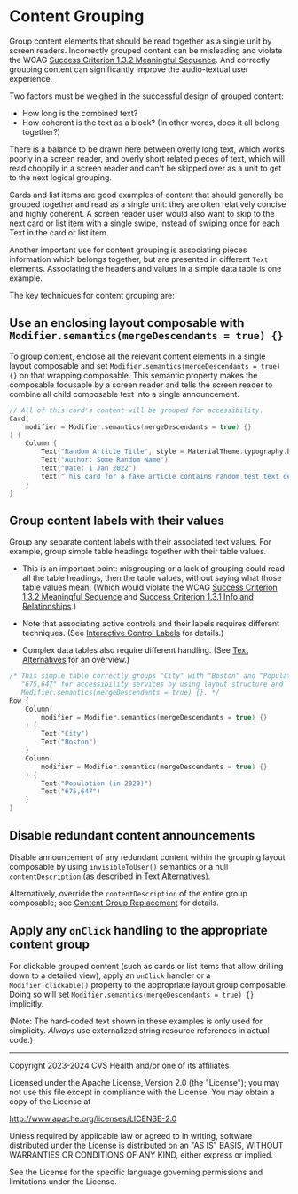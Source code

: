 # Content Grouping
Group content elements that should be read together as a single unit by screen readers. Incorrectly grouped content can be misleading and violate the WCAG [Success Criterion 1.3.2 Meaningful Sequence](https://www.w3.org/TR/WCAG22/#meaningful-sequence). And correctly grouping content can significantly improve the audio-textual user experience.

Two factors must be weighed in the successful design of grouped content:

* How long is the combined text?
* How coherent is the text as a block? (In other words, does it all belong together?)

There is a balance to be drawn here between overly long text, which works poorly in a screen reader, and overly short related pieces of text, which will read choppily in a screen reader and can't be skipped over as a unit to get to the next logical grouping.

Cards and list items are good examples of content that should generally be grouped together and read as a single unit: they are often relatively concise and highly coherent. A screen reader user would also want to skip to the next card or list item with a single swipe, instead of swiping once for each Text in the card or list item.

Another important use for content grouping is associating pieces information which belongs together, but are presented in different `Text` elements. Associating the headers and values in a simple data table is one example.

The key techniques for content grouping are:

## Use an enclosing layout composable with `Modifier.semantics(mergeDescendants = true) {}`

To group content, enclose all the relevant content elements in a single layout composable and set `Modifier.semantics(mergeDescendants = true) {}` on that wrapping composable. This semantic property makes the composable focusable by a screen reader and tells the screen reader to combine all child composable text into a single announcement.

```kotlin
// All of this card's content will be grouped for accessibility.
Card(
    modifier = Modifier.semantics(mergeDescendants = true) {}
) {
    Column {
        Text("Random Article Title", style = MaterialTheme.typography.headlineSmall)
        Text("Author: Some Random Name")
        text("Date: 1 Jan 2022") 
        text("This card for a fake article contains random test text designed to illustrate content grouping. Grouped content should be concise and belong together as a unit.")
    }
}    
```

## Group content labels with their values

Group any separate content labels with their associated text values. For example, group simple table headings together with their table values.

* This is an important point: misgrouping or a lack of grouping could read all the table headings, then the table values, without saying what those table values mean. (Which would violate the WCAG [Success Criterion 1.3.2 Meaningful Sequence](https://www.w3.org/TR/WCAG22/#meaningful-sequence) and [Success Criterion 1.3.1 Info and Relationships](https://www.w3.org/TR/WCAG22/#info-and-relationships).)

* Note that associating active controls and their labels requires different techniques. (See [Interactive Control Labels](../interactions/InteractiveControlLabels.md) for details.)

* Complex data tables also require different handling. (See [Text Alternatives](../content/TextAlternatives.md) for an overview.)

```kotlin
/* This simple table correctly groups "City" with "Boston" and "Population (in 2020)" with 
   "675,647" for accessibility services by using layout structure and 
   Modifier.semantics(mergeDescendants = true) {}. */
Row {
    Column(
        modifier = Modifier.semantics(mergeDescendants = true) {}
    ) {
        Text("City")
        Text("Boston")
    }
    Column(
        modifier = Modifier.semantics(mergeDescendants = true) {}
    ) {
        Text("Population (in 2020)")
        Text("675,647")
    }
}
```

## Disable redundant content announcements

Disable announcement of any redundant content within the grouping layout composable by using `invisibleToUser()` semantics or a null `contentDescription` (as described in [Text Alternatives](../content/TextAlternatives.md)).

Alternatively, override the `contentDescription` of the entire group composable; see [Content Group Replacement](./ContentGroupReplacement.md) for details.

## Apply any `onClick` handling to the appropriate content group

For clickable grouped content (such as cards or list items that allow drilling down to a detailed view), apply an `onClick` handler or a `Modifier.clickable()` property to the appropriate layout group composable. Doing so will set `Modifier.semantics(mergeDescendants = true) {}` implicitly.

(Note: The hard-coded text shown in these examples is only used for simplicity. _Always_ use externalized string resource references in actual code.)

----

Copyright 2023-2024 CVS Health and/or one of its affiliates

Licensed under the Apache License, Version 2.0 (the "License");
you may not use this file except in compliance with the License.
You may obtain a copy of the License at

http://www.apache.org/licenses/LICENSE-2.0

Unless required by applicable law or agreed to in writing, software
distributed under the License is distributed on an "AS IS" BASIS,
WITHOUT WARRANTIES OR CONDITIONS OF ANY KIND, either express or implied.

See the License for the specific language governing permissions and
limitations under the License.
